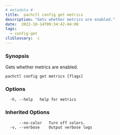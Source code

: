 ```yaml
---
# metadata # 
title:  pachctl config get metrics
description: "Gets whether metrics are enabled."
date:  2022-10-14T09:34:42-04:00
tags:
  - config-get
cliGlossary:  c
---
```


### Synopsis

Gets whether metrics are enabled.

```
pachctl config get metrics [flags]
```

### Options

```
  -h, --help   help for metrics
```

### Inherited Options

```
      --no-color   Turn off colors.
  -v, --verbose    Output verbose logs
```

